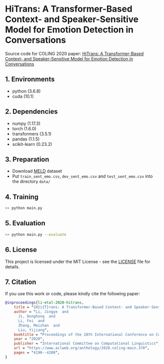 # HiTrans: A Transformer-Based Context- and Speaker-Sensitive Model for Emotion Detection in Conversations

Source code for COLING 2020 paper: [HiTrans: A Transformer-Based Context- and Speaker-Sensitive Model for Emotion Detection in Conversations](https://www.aclweb.org/anthology/2020.coling-main.370/)

## 1. Environments

- python (3.6.8)
- cuda (10.1)

## 2. Dependencies

- numpy (1.17.3)
- torch (1.6.0)
- transformers (3.5.1)
- pandas (1.1.5)
- scikit-learn (0.23.2)

## 3. Preparation

- Download [MELD](https://github.com/declare-lab/MELD) dataset
- Put `train_sent_emo.csv`, `dev_sent_emo.csv` and `test_sent_emo.csv` into the directory `data/`

## 4. Training

```bash
>> python main.py
```

## 5. Evaluation

```bash
>> python main.py --evaluate
```

## 6. License

This project is licensed under the MIT License - see the [LICENSE](LICENSE) file for details.

## 7. Citation

If you use this work or code, please kindly cite the following paper:

```bib
@inproceedings{li-etal-2020-hitrans,
    title = "{H}i{T}rans: A Transformer-Based Context- and Speaker-Sensitive Model for Emotion Detection in Conversations",
    author = "Li, Jingye  and
      Ji, Donghong  and
      Li, Fei  and
      Zhang, Meishan  and
      Liu, Yijiang",
    booktitle = "Proceedings of the 28th International Conference on Computational Linguistics",
    year = "2020",
    publisher = "International Committee on Computational Linguistics",
    url = "https://www.aclweb.org/anthology/2020.coling-main.370",
    pages = "4190--4200",
}
```